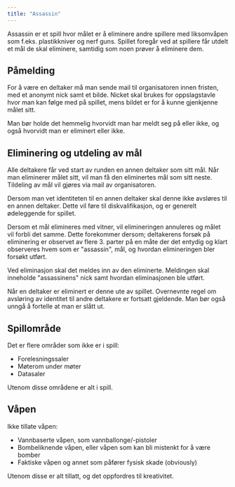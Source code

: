 ```yaml
---
title: "Assassin"
---
```


Assassin er et spill hvor målet er å eliminere andre spillere med liksomvåpen som f.eks. plastikkniver og nerf guns. Spillet foregår ved at spillere får utdelt et mål de skal eliminere, samtidig som noen prøver å eliminere dem.

Påmelding
------------------
For å være en deltaker må man sende mail til organisatoren innen fristen, med et anonymt nick samt et bilde. Nicket skal brukes for oppslagstavle hvor man kan følge med på spillet, mens bildet er for å kunne gjenkjenne målet sitt.

Man bør holde det hemmelig hvorvidt man har meldt seg på eller ikke, og også hvorvidt man er eliminert eller ikke.

Eliminering og utdeling av mål
------------------
Alle deltakere får ved start av runden en annen deltaker som sitt mål. Når man eliminerer målet sitt, vil man få den eliminertes mål som sitt neste. Tildeling av mål vil gjøres via mail av organisatoren.

Dersom man vet identiteten til en annen deltaker skal denne ikke avsløres til en annen deltaker. Dette vil føre til diskvalifikasjon, og er generelt ødeleggende for spillet.

Dersom et mål elimineres med vitner, vil elimineringen annuleres og målet vil forbli det samme. Dette forekommer dersom; deltakerens forsøk på eliminering er observet av flere 3. parter på en måte der det entydig og klart observeres hvem som er "assassin", mål, og hvordan elimineringen bler forsøkt utført.

 Ved eliminasjon skal det meldes inn av den eliminerte. Meldingen skal inneholde "assassinens" nick samt hvordan eliminasjonen ble utført.

Når en deltaker er eliminert er denne ute av spillet. Overnevnte regel om avsløring av identitet til andre deltakere er fortsatt gjeldende. Man bør også unngå å fortelle at man er slått ut.

 Spillområde
------------------
 Det er flere områder som ikke er i spill:

 - Forelesningssaler
 - Møterom under møter
 - Datasaler

 Utenom disse områdene er alt i spill.

Våpen
------------------
Ikke tillate våpen:

- Vannbaserte våpen, som vannballonge/-pistoler 
- Bombeliknende våpen, eller våpen som kan bli mistenkt for å være bomber
- Faktiske våpen og annet som påfører fysisk skade (obviously)

Utenom disse er alt tillatt, og det oppfordres til kreativitet.
